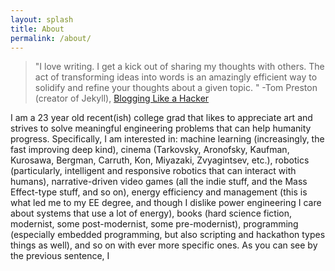 ```yaml
---
layout: splash
title: About
permalink: /about/
---
```

> "I love writing. I get a kick out of sharing my thoughts with others. The act of transforming ideas into words is an amazingly efficient way to solidify and refine your thoughts about a given topic. " -Tom Preston (creator of Jekyll), [Blogging Like a Hacker](http://tom.preston-werner.com/2008/11/17/blogging-like-a-hacker.html)

I am a 23 year old recent(ish) college grad that likes to appreciate art and strives to solve meaningful engineering problems that can help humanity progress. Specifically, I am interested in: machine learning (increasingly, the fast improving deep kind), cinema (Tarkovsky, Aronofsky, Kaufman, Kurosawa, Bergman, Carruth, Kon, Miyazaki, Zvyagintsev, etc.), robotics (particularly, intelligent and responsive robotics that can interact with humans), narrative-driven video games (all the indie stuff, and the Mass Effect-type stuff, and so on), energy efficiency and management (this is what led me to my EE degree, and though I dislike power engineering I care about systems that use a lot of energy), books (hard science fiction, modernist, some post-modernist, some pre-modernist), programming (especially embedded programming, but also scripting and hackathon types things as well), and so on with ever more specific ones. As you can see by the previous sentence, I 
